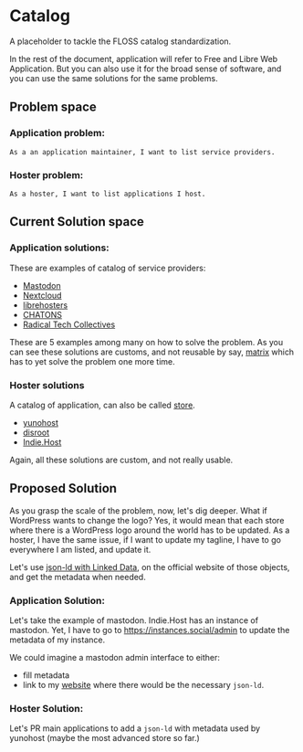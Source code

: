 # Catalog
A placeholder to tackle the FLOSS catalog standardization.

In the rest of the document, application will refer to Free and Libre Web Application. But you can also use it for the broad sense of software, and you can use the same solutions for the same problems.

## Problem space

### Application problem:
```
As a an application maintainer, I want to list service providers.
```

### Hoster problem:
```
As a hoster, I want to list applications I host.
```

## Current Solution space

### Application solutions:

These are examples of catalog of service providers:
 - [Mastodon](https://instances.social/)
 - [Nextcloud](https://nextcloud.com/providers/)
 - [librehosters](https://github.com/libresh/awesome-librehosters)
 - [CHATONS](https://chatons.org/fr/find)
 - [Radical Tech Collectives](https://www.autistici.org/links)

These are 5 examples among many on how to solve the problem.
As you can see these solutions are customs, and not reusable by say, [matrix](https://github.com/matrix-org/matrix.org/issues/95) which has to yet solve the problem one more time.

### Hoster solutions

A catalog of application, can also be called [store](https://indieweb.org/store).

 - [yunohost](https://github.com/YunoHost/apps/blob/master/official.json)
 - [disroot](https://disroot.org/en#_white-bar)
 - [Indie.Host](https://indie.host/shop/)

Again, all these solutions are custom, and not really usable.

## Proposed Solution

As you grasp the scale of the problem, now, let's dig deeper.
What if WordPress wants to change the logo?
Yes, it would mean that each store where there is a WordPress logo around the world has to be updated.
As a hoster, I have the same issue, if I want to update my tagline, I have to go everywhere I am listed, and update it.

Let's use [json-ld with Linked Data](https://json-ld.org/), on the official website of those objects, and get the metadata when needed.

### Application Solution:

Let's take the example of mastodon.
Indie.Host has an instance of mastodon. Yet, I have to go to https://instances.social/admin to update the metadata of my instance.

We could imagine a mastodon admin interface to either:
 - fill metadata
 - link to my [website](https://indie.host) where there would be the necessary `json-ld`.

### Hoster Solution:

Let's PR main applications to add a `json-ld` with metadata used by yunohost (maybe the most advanced store so far.)

